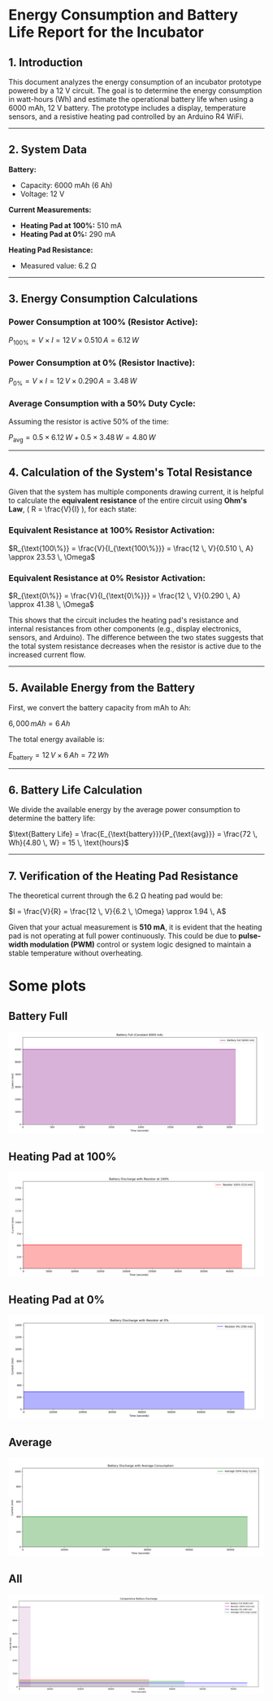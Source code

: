 # Energy Consumption and Battery Life Report for the Incubator

## 1. Introduction
This document analyzes the energy consumption of an incubator prototype powered by a 12 V circuit. The goal is to determine the energy consumption in watt-hours (Wh) and estimate the operational battery life when using a 6000 mAh, 12 V battery. The prototype includes a display, temperature sensors, and a resistive heating pad controlled by an Arduino R4 WiFi.

---

## 2. System Data

**Battery:**
- Capacity: 6000 mAh (6 Ah)
- Voltage: 12 V

**Current Measurements:**
- **Heating Pad at 100%:** 510 mA  
- **Heating Pad at 0%:** 290 mA  

**Heating Pad Resistance:**
- Measured value: 6.2 Ω

---

## 3. Energy Consumption Calculations

### **Power Consumption at 100% (Resistor Active):**

$P_{\text{100\%}} = V \times I = 12 \, V \times 0.510 \, A = 6.12 \, W$

### **Power Consumption at 0% (Resistor Inactive):**

$P_{\text{0\%}} = V \times I = 12 \, V \times 0.290 \, A = 3.48 \, W$

### **Average Consumption with a 50% Duty Cycle:**

Assuming the resistor is active 50% of the time:

$P_{\text{avg}} = 0.5 \times 6.12 \, W + 0.5 \times 3.48 \, W = 4.80 \, W$

---

## 4. Calculation of the System's Total Resistance

Given that the system has multiple components drawing current, it is helpful to calculate the **equivalent resistance** of the entire circuit using **Ohm's Law**, \( R = \frac{V}{I} \), for each state:

### **Equivalent Resistance at 100% Resistor Activation:**

$R_{\text{100\%}} = \frac{V}{I_{\text{100\%}}} = \frac{12 \, V}{0.510 \, A} \approx 23.53 \, \Omega$

### **Equivalent Resistance at 0% Resistor Activation:**

$R_{\text{0\%}} = \frac{V}{I_{\text{0\%}}} = \frac{12 \, V}{0.290 \, A} \approx 41.38 \, \Omega$

This shows that the circuit includes the heating pad's resistance and internal resistances from other components (e.g., display electronics, sensors, and Arduino). The difference between the two states suggests that the total system resistance decreases when the resistor is active due to the increased current flow.

---

## 5. Available Energy from the Battery

First, we convert the battery capacity from mAh to Ah:

$6,000 \, mAh = 6 \, Ah$

The total energy available is:

$E_{\text{battery}} = 12 \, V \times 6 \, Ah = 72 \, Wh$

---

## 6. Battery Life Calculation

We divide the available energy by the average power consumption to determine the battery life:

$\text{Battery Life} = \frac{E_{\text{battery}}}{P_{\text{avg}}} = \frac{72 \, Wh}{4.80 \, W} = 15 \, \text{hours}$

---

## 7. Verification of the Heating Pad Resistance

The theoretical current through the 6.2 Ω heating pad would be:

$I = \frac{V}{R} = \frac{12 \, V}{6.2 \, \Omega} \approx 1.94 \, A$

Given that your actual measurement is **510 mA**, it is evident that the heating pad is not operating at full power continuously. This could be due to **pulse-width modulation (PWM)** control or system logic designed to maintain a stable temperature without overheating.

# Some plots
## Battery Full 
![alt text](battery_full.png)
## Heating Pad at 100%
![alt text](heatpad100.png)
## Heating Pad at 0%
![alt text](heatpad0.png)
## Average
![alt text](average.png)
## All
![alt text](all.png)
